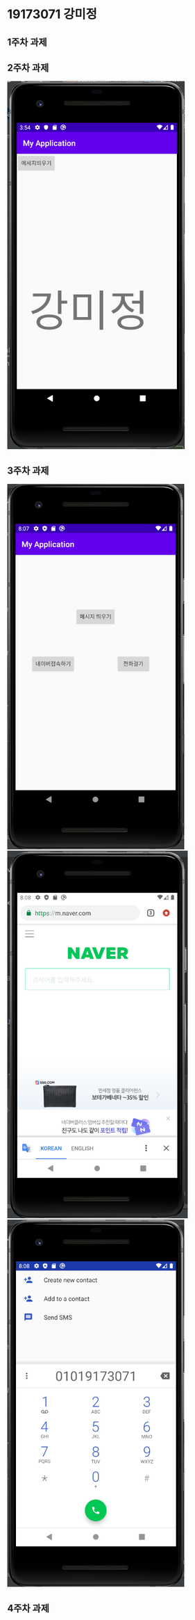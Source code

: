 # 19173071 강미정

## 1주차 과제

## 2주차 과제
<img width="" height="" src="./Png/My Application.PNG"></img>

## 3주차 과제
<img width="" height="" src="./Png/screen.PNG"></img>
<img width="" height="" src="./Png/screen1.PNG"></img>
<img width="" height="" src="./Png/screen2.PNG"></img>

## 4주차 과제
